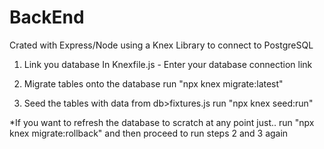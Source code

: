 # BackEnd

Crated with Express/Node using a Knex Library to connect to PostgreSQL

1) Link you database
In Knexfile.js - Enter your database connection link

2) Migrate tables onto the database
run "npx knex migrate:latest"

3) Seed the tables with data from db>fixtures.js
run "npx knex seed:run"

*If you want to refresh the database to scratch at any point just..
run "npx knex migrate:rollback"
and then proceed to run steps 2 and 3 again
